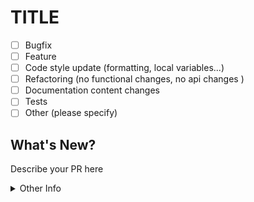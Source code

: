 # TITLE

- [ ] Bugfix
- [ ] Feature
- [ ] Code style update (formatting, local variables...)
- [ ] Refactoring (no functional changes, no api changes )
- [ ] Documentation content changes
- [ ] Tests
- [ ] Other (please specify)

## What's New?

Describe your PR here

<details>
  <summary>Other Info</summary>

```diff
Your info here
```
</details>
